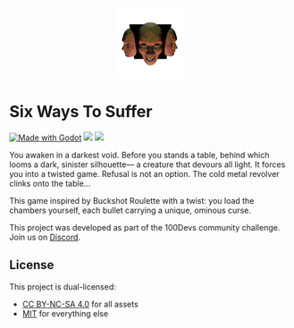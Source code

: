 <p align="center">
  <img src="./src/icon.png" />
</p>

# Six Ways To Suffer
[![Made with Godot](https://img.shields.io/badge/Made%20with-Godot-478CBF?style=flat&logo=godot%20engine&logoColor=white)](https://godotengine.org)
[![](https://tokei.rs/b1/github/100-Devs-1-Game/Sixwaystosuffer?category=code&style=flat&label=Lines%20Of%20Code)](https://github.com/XAMPPRocky/tokei)
[![](https://tokei.rs/b1/github/100-Devs-1-Game/Sixwaystosuffer?category=files&style=flat&label=Files)](https://github.com/XAMPPRocky/tokei)

You awaken in a darkest void. Before you stands a table, behind which looms a dark, sinister silhouette— a creature that devours all light. It forces you into a twisted game. Refusal is not an option. The cold metal revolver clinks onto the table...

This game inspired by Buckshot Roulette with a twist: you load the chambers yourself, each bullet carrying a unique, ominous curse.

This project was developed as part of the 100Devs community challenge. Join us on [Discord](https://discord.gg/UHN4AjMw4d).

## License

This project is dual-licensed:
- [CC BY-NC-SA 4.0](./src/assets/LICENSE) for all assets
- [MIT](./LICENSE) for everything else
